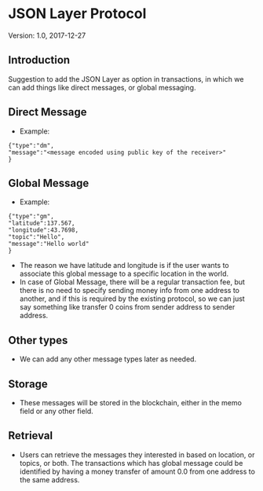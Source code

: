 # JSON Layer Protocol

Version: 1.0, 2017-12-27

## Introduction

Suggestion to add the JSON Layer as option in transactions, in which we can add things like direct messages, or global messaging.

## Direct Message

- Example:

```
{"type":"dm",
"message":"<message encoded using public key of the receiver>"
}
```

## Global Message
- Example:
```
{"type":"gm",
"latitude":137.567,
"longitude":43.7698,
"topic":"Hello",
"message":"Hello world"
}
```
- The reason we have latitude and longitude is if the user wants to associate this global message to a specific location in the world.
- In case of Global Message, there will be a regular transaction fee, but there is no need to specify sending money info from one address to another, and if this is required by the existing protocol, 
so we can just say something like transfer 0 coins from sender address to sender address.

## Other types
- We can add any other message types later as needed.

## Storage
- These messages will be stored in the blockchain, either in the memo field or any other field.

## Retrieval
- Users can retrieve the messages they interested in based on location, or topics, or both. The transactions which has global message could be identified by having a money transfer of amount 0.0 from one address to the same address.

